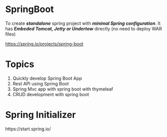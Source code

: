 # SpringBoot

To create <b><i>standalone</b></i> spring project with <b><i>minimal Spring configuration</b></i>.
It has <b><i>Embeded Tomcat, Jetty or Undertow</b></i> directly (no need to deploy WAR files)

https://spring.io/projects/spring-boot

<h1>Topics</h1>
<ol>
<li>Quickly develop Spring Boot App </li>
<li>Rest API using Spring Boot</li>
<li>Spring Mvc app with spring boot with thymeleaf</li>
<li>CRUD development with spring boot</li>
</ol>

<h1>Spring Initializer</h1>
https://start.spring.io/
